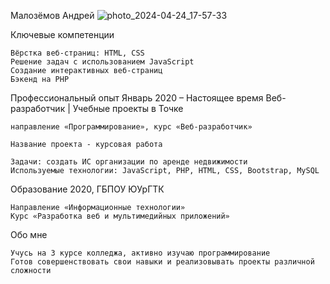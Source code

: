 Малозёмов Андрей
![photo_2024-04-24_17-57-33](https://github.com/Akashi74/Summary/assets/144436670/71019823-35a3-4d4f-839c-28414b430e72)

Ключевые компетенции

    Вёрстка веб-страниц: HTML, CSS
    Решение задач с использованием JavaScript
    Создание интерактивных веб-страниц
    Бэкенд на PHP
    
Профессиональный опыт
Январь 2020 – Настоящее время
Веб-разработчик | Учебные проекты в Точке

    направление «Программирование», курс «Веб-разработчик»

    Название проекта - курсовая работа

    Задачи: создать ИС организации по аренде недвижимости
    Используемые технологии: JavaScript, PHP, HTML, CSS, Bootstrap, MySQL
    
Образование
2020, ГБПОУ ЮУрГТК

    Направление «Информационные технологии»
    Курс «Разработка веб и мультимедийных приложений»

Обо мне

    Учусь на 3 курсе колледжа, активно изучаю программирование
    Готов совершенствовать свои навыки и реализовывать проекты различной сложности



